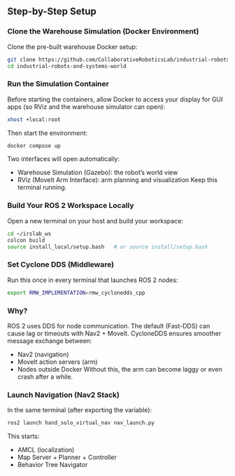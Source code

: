 ## Step-by-Step Setup

### Clone the Warehouse Simulation (Docker Environment)
Clone the pre-built warehouse Docker setup:

```bash
git clone https://github.com/CollaborativeRoboticsLab/industrial-robots-and-systems-world.git
cd industrial-robots-and-systems-world

```
### Run the Simulation Container

Before starting the containers, allow Docker to access your display for GUI apps (so RViz and the warehouse simulator can open):

```bash
xhost +local:root
```
Then start the environment:
```bash
docker compose up
```
Two interfaces will open automatically:

-  Warehouse Simulation (Gazebo): the robot’s world view
-  RViz (MoveIt Arm Interface): arm planning and visualization
Keep this terminal running.

### Build Your ROS 2 Workspace Locally
Open a new terminal on your host and build your workspace:
```bash
cd ~/irslab_ws
colcon build
source install_local/setup.bash   # or source install/setup.bash
```
### Set Cyclone DDS (Middleware)
Run this once in every terminal that launches ROS 2 nodes:
```bash
export RMW_IMPLEMENTATION=rmw_cyclonedds_cpp
```
### Why?
ROS 2 uses DDS for node communication.
The default (Fast-DDS) can cause lag or timeouts with Nav2 + MoveIt.
CycloneDDS ensures smoother message exchange between:
-  Nav2 (navigation)
-  MoveIt action servers (arm)
-  Nodes outside Docker
Without this, the arm can become laggy or even crash after a while.

### Launch Navigation (Nav2 Stack)
In the same terminal (after exporting the variable):
```bash
ros2 launch hand_solo_virtual_nav nav_launch.py
```
This starts:
-  AMCL (localization)
-  Map Server + Planner + Controller
-  Behavior Tree Navigator
